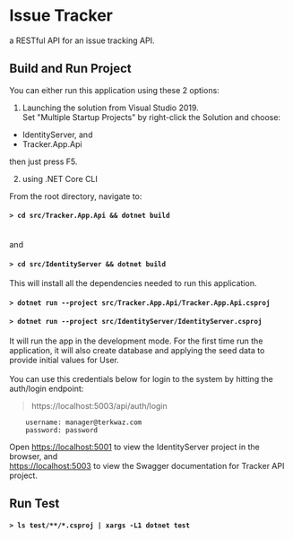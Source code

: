 # Issue Tracker 
a RESTful API for an issue tracking API.

## Build and Run Project
You can either run this application using these 2 options:

1. Launching the solution from Visual Studio 2019. <br>Set "Multiple Startup Projects" by right-click the Solution and choose:
  - IdentityServer, and
  - Tracker.App.Api

  then just press F5.

2. using .NET Core CLI

  From the root directory, navigate to:
  #### `> cd src/Tracker.App.Api && dotnet build` 
  <br>and

  #### `> cd src/IdentityServer && dotnet build`

  This will install all the dependencies needed to run this application.<br>

  #### `> dotnet run --project src/Tracker.App.Api/Tracker.App.Api.csproj`
  #### `> dotnet run --project src/IdentityServer/IdentityServer.csproj`
  
  It will run the app in the development mode. 
  For the first time run the application, it will also create database and applying the seed data to provide initial values for User.<br>      
  You can use this credentials below for login to the system by hitting the auth/login endpoint:
  
  > https://localhost:5003/api/auth/login

        username: manager@terkwaz.com
        password: password        

Open [https://localhost:5001](https://localhost:5001) to view the IdentityServer project in the browser, and <br>
[https://localhost:5003](https://localhost:5003) to view the Swagger documentation for Tracker API project.

## Run Test
#### `> ls test/**/*.csproj | xargs -L1 dotnet test`
